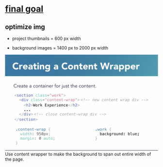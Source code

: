 # [final goal](https://christinatruong.github.io/css-essential-training/css-portfolio/)

## optimize img

  * project thumbnails = 600 px width

  * background images = 1400 px to 2000 px width

![width span out](./images/content-wrapper.png)
Use content wrapper to make the background to span out entire width of the page.

